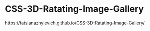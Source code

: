 # CSS-3D-Ratating-Image-Gallery


https://tatsianazhylevich.github.io/CSS-3D-Ratating-Image-Gallery/
